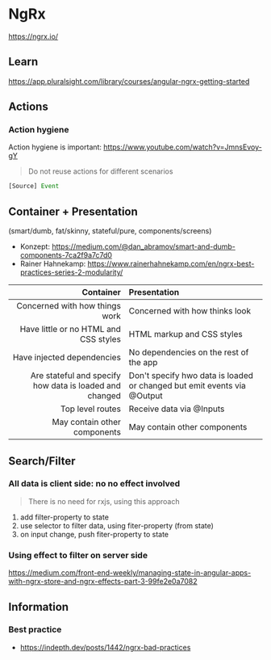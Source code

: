 # NgRx

<https://ngrx.io/>

## Learn

<https://app.pluralsight.com/library/courses/angular-ngrx-getting-started>

## Actions

### Action hygiene

Action hygiene is important: <https://www.youtube.com/watch?v=JmnsEvoy-gY>

> Do not reuse actions for different scenarios

```js
[Source] Event
```

## Container + Presentation 

(smart/dumb, fat/skinny, stateful/pure, components/screens)

- Konzept: https://medium.com/@dan_abramov/smart-and-dumb-components-7ca2f9a7c7d0
- Rainer Hahnekamp: https://www.rainerhahnekamp.com/en/ngrx-best-practices-series-2-modularity/

Container                                               | Presentation 
--:                                                     | :--
Concerned with how things work                          | Concerned with how thinks look
Have little or no HTML and CSS styles                   | HTML markup and CSS styles
Have injected dependencies                              | No dependencies on the rest of the app
Are stateful and specify how data is loaded and changed | Don't specify hwo data is loaded or changed but emit events via @Output
Top level routes                                        | Receive data via @Inputs
May contain other components                            | May contain other components

## Search/Filter

### All data is client side: no no effect involved

> There is no need for rxjs, using this approach

1. add filter-property to state
2. use selector to filter data, using fiter-property (from state)
3. on input change, push fiter-property to state

### Using effect to filter on server side

<https://medium.com/front-end-weekly/managing-state-in-angular-apps-with-ngrx-store-and-ngrx-effects-part-3-99fe2e0a7082>

## Information

### Best practice

- https://indepth.dev/posts/1442/ngrx-bad-practices
